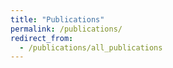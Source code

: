 ```yaml
---
title: "Publications"
permalink: /publications/
redirect_from: 
  - /publications/all_publications
---
```

